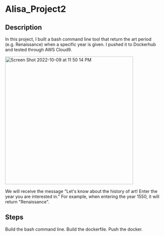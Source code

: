 # Alisa_Project2

## Description

In this project, I built a bash command line tool that return the art period (e.g. Renaissance) when a specific year is given. I pushed it to Dockerhub and tested through AWS Cloud9.

<img width="414" alt="Screen Shot 2022-10-09 at 11 50 14 PM" src="https://user-images.githubusercontent.com/89174034/194796924-b8ed948b-0222-48e9-9cf3-3ed3f61df35f.png">

We will receive the message "Let's know about the history of art! Enter the year you are interested in." For example, when entering the year 1550, it will return "Renaissance".


## Steps

Build the bash command line.
Build the dockerfile.
Push the docker.

